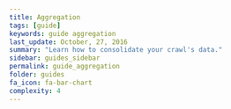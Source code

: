 ```yaml
---
title: Aggregation
tags: [guide]
keywords: guide aggregation
last_update: October, 27, 2016
summary: "Learn how to consolidate your crawl's data."
sidebar: guides_sidebar
permalink: guide_aggregation
folder: guides
fa_icon: fa-bar-chart
complexity: 4
---
```

